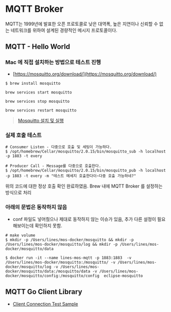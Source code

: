# MQTT Broker  

MQTT는 1999년에 발표한 오픈 프로토콜로 낮은 대역폭, 높은 지연이나 신뢰할 수 없는 네트워크를 위하여 설계된 경량적인 메시지 프로토콜이다. 

## MQTT - Hello World 

### Mac 에 직접 설치하는 방법으로 테스트 진행 

- [https://mosquitto.org/download/](https://mosquitto.org/download/)

```shell
$ brew install mosquitto
```

```shell
brew services start mosquitto

brew services stop mosquitto 

brew services restart mosquitto
```

> [Mosquitto 설치 및 실행](https://velog.io/@aimzero9303/Mac-MQTT-mosquitto-%EC%84%A4%EC%B9%98-%ED%85%8C%EC%8A%A4%ED%8A%B8)

### 실제 호출 테스트

```shell
# Consumer Listen - 다중으로 호출 및 세팅이 가능하다. 
$ /opt/homebrew/Cellar/mosquitto/2.0.15/bin/mosquitto_sub -h localhost -p 1883 -t every
```

```shell
# Producer Call - Message를 다중으로 호출한다. 
$ /opt/homebrew/Cellar/mosquitto/2.0.15/bin/mosquitto_pub -h localhost -p 1883 -t every -m "테스트 메세지 호출한다이~다중 호출 가능하네?"
```

위의 코드에 대한 정상 호출 확인 완료하였음. Brew 내에 MQTT Broker 를 설정하는 방식으로 처리

### 아래의 문법은 동작하지 않음

- conf 파일도 넣어줬으나 제대로 동작하지 않는 이슈가 있음, 추가 다른 설정이 필요해보이는데 확인하지 못함. 

```shell
# make volume 
$ mkdir -p /Users/lines/mos-docker/mosquitto && mkdir -p /Users/lines/mos-docker/mosquitto/log && mkdir -p /Users/lines/mos-docker/mosquitto/data

$ docker run -it --name lines-mos-mqtt -p 1883:1883  -v /Users/lines/mos-docker/mosquitto:/mosquitto/ -v /Users/lines/mos-docker/mosquitto/log -v /Users/lines/mos-docker/mosquitto/data:/mosquitto/data -v /Users/lines/mos-docker/mosquitto/config:/mosquitto/config  eclipse-mosquitto
```


## MQTT Go Client Library

- [Client Connection Test Sample](https://github.com/eclipse/paho.golang/blob/master/paho/client_test.go)